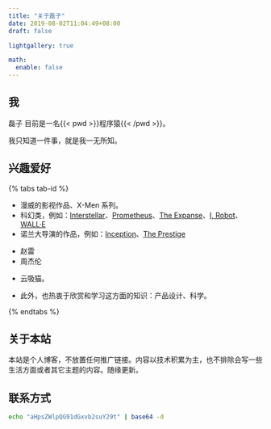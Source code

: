 ```yaml
---
title: "关于磊子"
date: 2019-08-02T11:04:49+08:00
draft: false

lightgallery: true

math:
  enable: false
---
```



## 我

磊子 目前是一名{{< pwd >}}程序猿{{< /pwd >}}。

我只知道一件事，就是我一无所知。

## 兴趣爱好

{% tabs tab-id %}

<!-- tab  影视 -->

- 漫威的影视作品、X-Men 系列。
- 科幻类，例如：[Interstellar](https://movie.douban.com/subject/1889243/)、[Prometheus](https://movie.douban.com/subject/3771562/)、[The Expanse](https://movie.douban.com/subject/25926851/)、[I, Robot](https://movie.douban.com/subject/1308843/)、[WALL·E](https://movie.douban.com/subject/2131459/)
- 诺兰大导演的作品，例如：[Inception](https://movie.douban.com/subject/3541415/)、[The Prestige](https://movie.douban.com/subject/1780330/)

<!-- endtab -->

<!-- tab 音乐 -->

- 赵雷
- 周杰伦

<!-- endtab -->

<!-- tab 其他 -->

- 云吸猫。

- 此外，也热衷于欣赏和学习这方面的知识：产品设计、科学。

<!-- endtab -->

{% endtabs %}

## 关于本站

本站是个人博客，不放置任何推广链接。内容以技术积累为主，也不排除会写一些生活方面或者其它主题的内容。随缘更新。

## 联系方式

```sh
echo "aHpsZWlpQG91dGxvb2suY29t" | base64 -d
```
